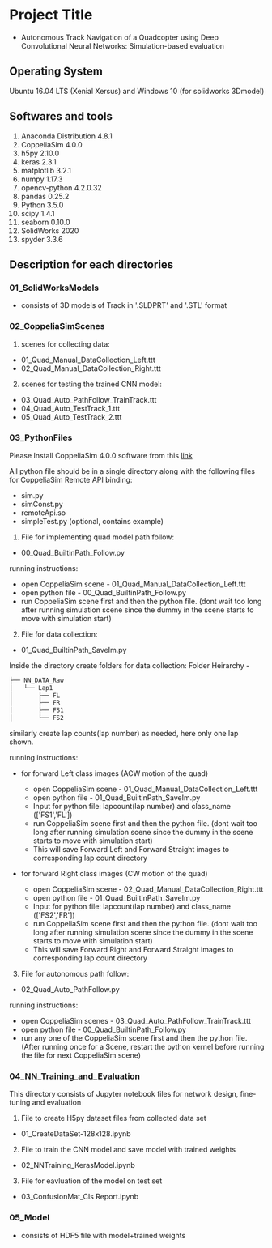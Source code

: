 # Project Title

* Autonomous Track Navigation of a Quadcopter using Deep Convolutional Neural Networks: Simulation-based evaluation 

## Operating System

Ubuntu 16.04 LTS (Xenial Xersus) and 
Windows 10 (for solidworks 3Dmodel)

## Softwares and tools

01. Anaconda Distribution 4.8.1
02. CoppeliaSim 4.0.0 
03. h5py 2.10.0
04. keras 2.3.1
05. matplotlib 3.2.1
06. numpy 1.17.3
07. opencv-python 4.2.0.32 
08. pandas 0.25.2
09. Python 3.5.0
10. scipy 1.4.1
11. seaborn 0.10.0
12. SolidWorks 2020
13. spyder 3.3.6

## Description for each directories

### 01_SolidWorksModels

  * consists of 3D models of Track in '.SLDPRT' and '.STL' format

### 02_CoppeliaSimScenes

1. scenes for collecting data:

  - 01_Quad_Manual_DataCollection_Left.ttt
  - 02_Quad_Manual_DataCollection_Right.ttt

2. scenes for testing the trained CNN model:

  - 03_Quad_Auto_PathFollow_TrainTrack.ttt
  - 04_Quad_Auto_TestTrack_1.ttt
  - 05_Quad_Auto_TestTrack_2.ttt

### 03_PythonFiles

Please Install CoppeliaSim 4.0.0 software from this [link](https://www.coppeliarobotics.com/downloads)

All python file should be in a single directory along with the following files for CoppeliaSim Remote API binding:
* sim.py
* simConst.py
* remoteApi.so
* simpleTest.py (optional, contains example)


1. File for implementing quad model path follow:

  - 00_Quad_BuiltinPath_Follow.py

running instructions:

* open CoppeliaSim scene - 01_Quad_Manual_DataCollection_Left.ttt
* open python file - 00_Quad_BuiltinPath_Follow.py
* run CoppeliaSim scene first and then the python file.
(dont wait too long after running simulation scene since the dummy in the scene starts to move with simulation start)

2. File for data collection:

  - 01_Quad_BuiltinPath_SaveIm.py

Inside the directory create folders for data collection:
Folder Heirarchy -

```bash
├── NN_DATA_Raw
│   └── Lap1
│       ├── FL
│       ├── FR
│       ├── FS1
│       └── FS2
```
similarly create lap counts(lap number) as needed, here only one lap shown. 

running instructions:

* for forward Left class images (ACW motion of the quad)
  - open CoppeliaSim scene - 01_Quad_Manual_DataCollection_Left.ttt
  - open python file - 01_Quad_BuiltinPath_SaveIm.py
  - Input for python file: lapcount(lap number) and class_name (['FS1','FL'])
  - run CoppeliaSim scene first and then the python file. (dont wait too long after running simulation scene since the dummy in the scene starts to move with simulation start)
  - This will save Forward Left and Forward Straight images to corresponding lap count directory

* for forward Right class images (CW motion of the quad)
  - open CoppeliaSim scene - 02_Quad_Manual_DataCollection_Right.ttt
  - open python file - 01_Quad_BuiltinPath_SaveIm.py
  - Input for python file: lapcount(lap number) and class_name (['FS2','FR'])
  - run CoppeliaSim scene first and then the python file. (dont wait too long after running simulation scene since the dummy in the scene starts to move with simulation start)
  - This will save Forward Right and Forward Straight images to corresponding lap count directory
  
3. File for autonomous path follow:

  - 02_Quad_Auto_PathFollow.py

running instructions:

* open CoppeliaSim scenes - 03_Quad_Auto_PathFollow_TrainTrack.ttt
* open python file - 00_Quad_BuiltinPath_Follow.py
* run any one of the CoppeliaSim scene first and then the python file. (After running once for a Scene, restart the python kernel before running the file for next CoppeliaSim scene)

### 04_NN_Training_and_Evaluation

This directory consists of Jupyter notebook files for network design, fine-tuning and evaluation

1. File to create H5py dataset files from collected data set

  - 01_CreateDataSet-128x128.ipynb

2. File to train the CNN model and save model with trained weights

  - 02_NNTraining_KerasModel.ipynb

3. File for eavluation of the model on test set

  - 03_ConfusionMat_Cls Report.ipynb
  
### 05_Model

* consists of HDF5 file with model+trained weights
